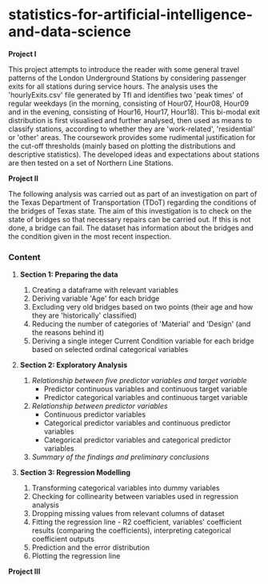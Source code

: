 # statistics-for-artificial-intelligence-and-data-science

**Project I**

This project attempts to introduce the reader with some general travel patterns of the London Underground Stations 
by considering passenger exits for all stations during service hours. The analysis uses the 'hourlyExits.csv' file
generated by Tfl and identifies two 'peak times' of regular weekdays (in the morning, consisting of Hour07, Hour08, Hour09 and in the evening, consisting of Hour16, Hour17, Hour18). This bi-modal exit distribution is first visualised and further analysed, then used as means to classify stations, according to whether they are 'work-related', 'residential' or 'other' areas. The coursework provides some rudimental justification for the cut-off thresholds (mainly based on plotting the distributions and descriptive statistics). The developed ideas and expectations about stations are then tested on a set of Northern Line Stations.

**Project II**

The following analysis was carried out as part of an investigation on part of the Texas Department of Transportation (TDoT) regarding the conditions of the bridges of Texas state. The aim of this investigation is to check on the state of bridges so that necessary repairs can be carried out. If this is not done, a bridge can fail. The dataset has information about the bridges and the condition given in the most recent inspection.

### Content

 1. **Section 1: Preparing the data**
      1. Creating a dataframe with relevant variables
      1. Deriving variable 'Age' for each bridge
      1. Excluding very old bridges based on two points (their age and how they are 'historically' classified)
      1. Reducing the number of categories of 'Material' and 'Design' (and the reasons behind it)
      1. Deriving a single integer Current Condition variable for each bridge based on selected ordinal categorical variables
      
 2. **Section 2: Exploratory Analysis**
      1. _Relationship between five predictor variables and target variable_
          * Predictor continuous variables and continuous target variable
          * Predictor categorical variables and continuous target variable
      1. _Relationship between predictor variables_
          * Continuous predictor variables
          * Categorical predictor variables and continuous predictor variables
          * Categorical predictor variables and categorical predictor variables
      1. _Summary of the findings and preliminary conclusions_
      
 3. **Section 3: Regression Modelling**
      1. Transforming categorical variables into dummy variables
      1. Checking for collinearity between variables used in regression analysis
      1. Dropping missing values from relevant columns of dataset
      1. Fitting the regression line - R2 coefficient, variables' coefficient results (comparing the coefficients), interpreting categorical coefficient outputs
      1. Prediction and the error distribution
      1. Plotting the regression line



**Project III**
